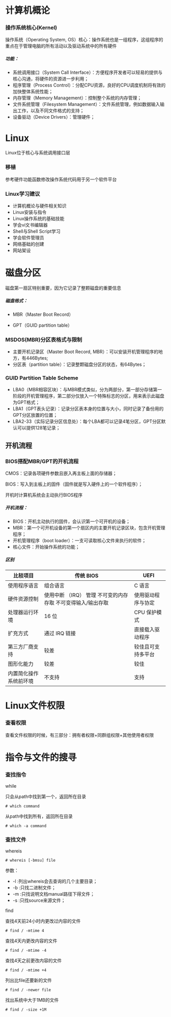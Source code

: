 # 计算机概论

### 操作系统核心(Kernel)

操作系统（Operating System, OS）核心：操作系统也是一组程序，这组程序的重点在于管理电脑的所有活动以及驱动系统中的所有硬件

##### 功能：

- 系统调用接口（System Call Interface）：方便程序开发者可以轻易的提供与核心沟通，将硬件的资源进一步利用；
- 程序管理（Process Control）：分配CPU资源，良好的CPU调度机制将有效的加快整体系统性能；
- 内存管理（Memory Management）：控制整个系统的内存管理；
- 文件系统管理（Filesystem Management）：文件系统管理，例如数据输入输出工作，以及不同文件格式的支持；
- 设备驱动（Device Drivers）：管理硬件；

# Linux

Linux位于核心与系统调用接口层

### 移植

参考硬件功能函数修改操作系统代码用于另一个软件平台

### Linux学习建议

- 计算机概论与硬件相关知识
- Linux安装与指令
- Linux操作系统的基础技能
- 学会vi文书编辑器
- Shell与Shell Script学习
- 学会软件管理员
- 网络基础的创建
- 网站架设

# 磁盘分区

磁盘第一扇区特别重要，因为它记录了整颗磁盘的重要信息

##### 磁盘格式：

- MBR（Master Boot Record）

- GPT（GUID partition table）

### MSDOS(MBR)分区表格式与限制

- 主要开机记录区（Master Boot Record, MBR）：可以安装开机管理程序的地方，有446Bytes;
- 分区表（partition table）：记录整颗磁盘分区的状态，有64Bytes；

### GUID Partition Table Scheme

- LBA0（MBR相容区块）：与MBR模式类似，分为两部分，第一部分存储第一阶段的开机管理程序，第二部分仅放入一个特殊标志的分区，用来表示此磁盘为GPT格式；
- LBA1（GPT表头记录）：记录分区表本身的位置与大小，同时记录了备份用的GPT分区放置的位置；
- LBA2-33（实际记录分区信息处）：每个LBA都可以记录4笔分区，GPT分区默认可以提供128笔记录；

## 开机流程

### BIOS搭配MBR/GPT的开机流程

CMOS：记录各项硬件参数且嵌入再主板上面的存储器；

BIOS：写入到主板上的固件（固件就是写入硬件上的一个软件程序）；

开机时计算机系统会主动执行BIOS程序

##### 开机流程：

- BIOS：开机主动执行的固件，会认识第一个可开机的设备；
- MBR：第一个可开机设备的第一个扇区内的主要开机记录区块，包含开机管理程序；
- 开机管理程序（boot loader）：一支可读取核心文件来执行的软件；
- 核心文件：开始操作系统的功能；

##### 区别

| 比较项目               | 传统 BIOS                                                    | UEFI               |
| ---------------------- | ------------------------------------------------------------ | ------------------ |
| 使用程序语言           | 组合语言                                                     | C 语言             |
| 硬件资源控制           | 使用中断 （IRQ） 管理 不可变的内存存取 不可变得输入/输出存取 | 使用驱动程序与协定 |
| 处理器运行环境         | 16 位                                                        | CPU 保护模式       |
| 扩充方式               | 通过 IRQ 链接                                                | 直接载入驱动程序   |
| 第三方厂商支持         | 较差                                                         | 较佳且可支持多平台 |
| 图形化能力             | 较差                                                         | 较佳               |
| 内置简化操作系统前环境 | 不支持                                                       | 支持               |

# Linux文件权限

### 查看权限

查看文件权限的时候，有三部分：拥有者权限+同群组权限+其他使用者权限



# 指令与文件的搜寻

### 查找指令

while

只会从path中找到第一个，返回所在目录

```shell
# which command
```

从path中找到所有，返回所在目录

```shell
# which -a command
```

### 查找文件

whereis

```shell
# whereis [-bmsu] file
```

参数：

- -l   :列出whereis会去查询的几个主要目录；
- -b  :只找二进制文件；
- -m :只找说明文档manual路径下得文件；
- -s   :只找source来源文件；



find

查找4天前24小时内更改过内容的文件

```shell
# find / -mtime 4
```

查找4天内更改内容的文件

```shell
# find / -mtime -4
```

查找4天之前更改内容的文件

```shell
# find / -mtime +4
```

列出比file还要新的文件

```shell
# find / -newer file
```

找出系统中大于1MB的文件

```shell
# find / -size +1M
```








